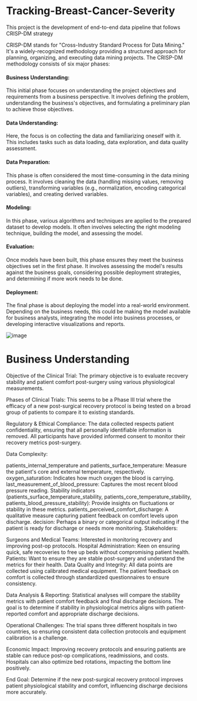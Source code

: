 # Tracking-Breast-Cancer-Severity

This project is the development of end-to-end data pipeline that follows CRISP-DM strategy

CRISP-DM stands for "Cross-Industry Standard Process for Data Mining." It's a widely-recognized methodology providing a structured approach for planning, organizing, and executing data mining projects. The CRISP-DM methodology consists of six major phases:

#### Business Understanding:
This initial phase focuses on understanding the project objectives and requirements from a business perspective. It involves defining the problem, understanding the business's objectives, and formulating a preliminary plan to achieve those objectives.

#### Data Understanding: 
Here, the focus is on collecting the data and familiarizing oneself with it. This includes tasks such as data loading, data exploration, and data quality assessment.

#### Data Preparation: 
This phase is often considered the most time-consuming in the data mining process. It involves cleaning the data (handling missing values, removing outliers), transforming variables (e.g., normalization, encoding categorical variables), and creating derived variables.

#### Modeling: 
In this phase, various algorithms and techniques are applied to the prepared dataset to develop models. It often involves selecting the right modeling technique, building the model, and assessing the model.

#### Evaluation: 
Once models have been built, this phase ensures they meet the business objectives set in the first phase. It involves assessing the model's results against the business goals, considering possible deployment strategies, and determining if more work needs to be done.

#### Deployment: 
The final phase is about deploying the model into a real-world environment. Depending on the business needs, this could be making the model available for business analysts, integrating the model into business processes, or developing interactive visualizations and reports.

![image](https://github.com/Alagesan-Sushmitha/Tracking-Breast-Cancer-Severity/assets/137837229/fe593b1c-7cde-4fcf-98cd-5513cc54a93a)

# Business Understanding 
Objective of the Clinical Trial:
The primary objective is to evaluate recovery stability and patient comfort post-surgery using various physiological measurements.

Phases of Clinical Trials:
This seems to be a Phase III trial where the efficacy of a new post-surgical recovery protocol is being tested on a broad group of patients to compare it to existing standards.

Regulatory & Ethical Compliance:
The data collected respects patient confidentiality, ensuring that all personally identifiable information is removed. All participants have provided informed consent to monitor their recovery metrics post-surgery.

Data Complexity:

patients_internal_temperature and patients_surface_temperature: Measure the patient's core and external temperature, respectively.
oxygen_saturation: Indicates how much oxygen the blood is carrying.
last_measurement_of_blood_pressure: Captures the most recent blood pressure reading.
Stability indicators (patients_surface_temperature_stability, patients_core_temperature_stability, patients_blood_pressure_stability): Provide insights on fluctuations or stability in these metrics.
patients_perceived_comfort_discharge: A qualitative measure capturing patient feedback on comfort levels upon discharge.
decision: Perhaps a binary or categorical output indicating if the patient is ready for discharge or needs more monitoring.
Stakeholders:

Surgeons and Medical Teams: Interested in monitoring recovery and improving post-op protocols.
Hospital Administration: Keen on ensuring quick, safe recoveries to free up beds without compromising patient health.
Patients: Want to ensure they are stable post-surgery and understand the metrics for their health.
Data Quality and Integrity:
All data points are collected using calibrated medical equipment. The patient feedback on comfort is collected through standardized questionnaires to ensure consistency.

Data Analysis & Reporting:
Statistical analyses will compare the stability metrics with patient comfort feedback and final discharge decisions. The goal is to determine if stability in physiological metrics aligns with patient-reported comfort and appropriate discharge decisions.

Operational Challenges:
The trial spans three different hospitals in two countries, so ensuring consistent data collection protocols and equipment calibration is a challenge.

Economic Impact:
Improving recovery protocols and ensuring patients are stable can reduce post-op complications, readmissions, and costs. Hospitals can also optimize bed rotations, impacting the bottom line positively.

End Goal:
Determine if the new post-surgical recovery protocol improves patient physiological stability and comfort, influencing discharge decisions more accurately.



